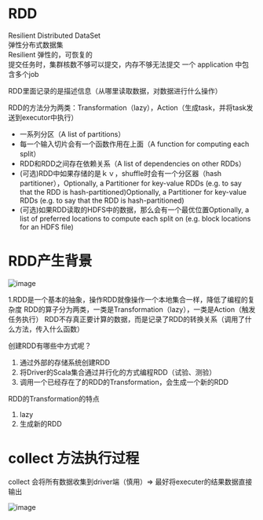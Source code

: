 # RDD
Resilient Distributed DataSet  
弹性分布式数据集  
Resilient   弹性的，可恢复的  
提交任务时，集群核数不够可以提交，内存不够无法提交
一个 application 中包含多个job

RDD里面记录的是描述信息（从哪里读取数据，对数据进行什么操作）

RDD的方法分为两类：Transformation（lazy），Action（生成task，并将task发送到executor中执行）

* 一系列分区（A list of partitions）
* 每一个输入切片会有一个函数作用在上面（A function for computing each split）
* RDD和RDD之间存在依赖关系（A list of dependencies on other RDDs）
* (可选)RDD中如果存储的是ｋｖ，shuffle时会有一个分区器（hash partitioner），Optionally, a Partitioner for key-value RDDs (e.g. to say that the RDD is hash-partitioned)Optionally, a Partitioner for key-value RDDs (e.g. to say that the RDD is hash-partitioned)
* (可选)如果RDD读取的HDFS中的数据，那么会有一个最优位置Optionally, a list of preferred locations to compute each split on (e.g. block locations for an HDFS file)

# RDD产生背景
![image](https://github.com/wjn0918/Study/blob/master/%E5%A4%A7%E6%95%B0%E6%8D%AE/images/apache/spark/RDD产生背景.png)


1.RDD是一个基本的抽象，操作RDD就像操作一个本地集合一样，降低了编程的复杂度
RDD的算子分为两类，一类是Transformation（lazy），一类是Action（触发任务执行）
RDD不存真正要计算的数据，而是记录了RDD的转换关系（调用了什么方法，传入什么函数）

创建RDD有哪些中方式呢？

1. 通过外部的存储系统创建RDD
2. 将Driver的Scala集合通过并行化的方式编程RDD（试验、测验）
3. 调用一个已经存在了的RDD的Transformation，会生成一个新的RDD

RDD的Transformation的特点

1. lazy
2. 生成新的RDD

# collect 方法执行过程
collect 会将所有数据收集到driver端（慎用）=> 最好将executer的结果数据直接输出

![image](https://github.com/wjn0918/Study/blob/master/%E5%A4%A7%E6%95%B0%E6%8D%AE/images/apache/spark/collect.png)